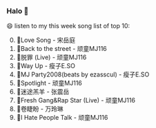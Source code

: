 

### Halo 👋

😄 listen to my this week song list of top 10:

0. 🌈Love Song - 宋岳庭
1. 🌈Back to the street - 顽童MJ116
2. 🌈脱罪 (Live) - 顽童MJ116
3. 🌈Way Up - 瘦子E.SO
4. 🌈MJ Party2008(beats by ezasscul) - 瘦子E.SO
5. 🌈Spotlight - 顽童MJ116
6. 🌈迷途羔羊 - 张震岳
7. 🌈Fresh Gang&Rap Star (Live) - 顽童MJ116
8. 🌈卷睫盼 - 万玲琳
9. 🌈I Hate People Talk - 顽童MJ116

